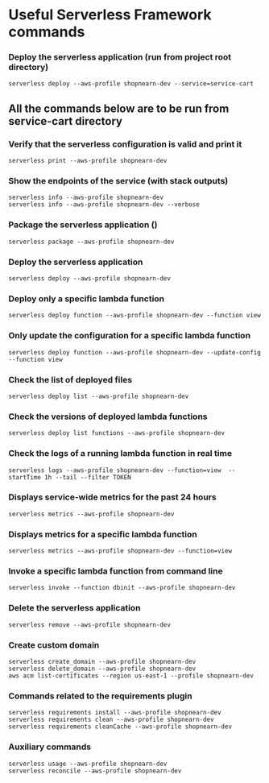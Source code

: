 # Useful Serverless Framework commands

### Deploy the serverless application (run from project root directory)
    serverless deploy --aws-profile shopnearn-dev --service=service-cart

## All the commands below are to be run from service-cart directory 

### Verify that the serverless configuration is valid and print it
    serverless print --aws-profile shopnearn-dev

### Show the endpoints of the service (with stack outputs)
    serverless info --aws-profile shopnearn-dev
    serverless info --aws-profile shopnearn-dev --verbose

### Package the serverless application ()
    serverless package --aws-profile shopnearn-dev

### Deploy the serverless application
    serverless deploy --aws-profile shopnearn-dev

### Deploy only a specific lambda function
    serverless deploy function --aws-profile shopnearn-dev --function view

### Only update the configuration for a specific lambda function
    serverless deploy function --aws-profile shopnearn-dev --update-config --function view

### Check the list of deployed files
    serverless deploy list --aws-profile shopnearn-dev

### Check the versions of deployed lambda functions
    serverless deploy list functions --aws-profile shopnearn-dev

### Check the logs of a running lambda function in real time
    serverless logs --aws-profile shopnearn-dev --function=view  --startTime 1h --tail --filter TOKEN

### Displays service-wide metrics for the past 24 hours
    serverless metrics --aws-profile shopnearn-dev

### Displays metrics for a specific lambda function
    serverless metrics --aws-profile shopnearn-dev --function=view

### Invoke a specific lambda function from command line
    serverless invoke --function dbinit --aws-profile shopnearn-dev

### Delete the serverless application 
    serverless remove --aws-profile shopnearn-dev

### Create custom domain
    serverless create_domain --aws-profile shopnearn-dev
    serverless delete_domain --aws-profile shopnearn-dev
    aws acm list-certificates --region us-east-1 --profile shopnearn-dev

### Commands related to the requirements plugin
    serverless requirements install --aws-profile shopnearn-dev
    serverless requirements clean --aws-profile shopnearn-dev
    serverless requirements cleanCache --aws-profile shopnearn-dev

### Auxiliary commands
    serverless usage --aws-profile shopnearn-dev
    serverless reconcile --aws-profile shopnearn-dev

